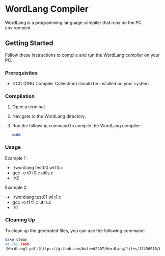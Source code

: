 # WordLang Compiler

WordLang is a programming language compiler that runs on the PC environment.

## Getting Started

Follow these instructions to compile and run the WordLang compiler on your PC.

### Prerequisites

- GCC (GNU Compiler Collection) should be installed on your system.

### Compilation

1. Open a terminal.

2. Navigate to the WordLang directory.

3. Run the following command to compile the WordLang compiler:
   
   ```bash
   make
### Usage
Example 1:
- ./wordlang test00.wl t0.c
- gcc -o t0 t0.c utils.c
- ./t0

Example 2:
- ./wordlang test01.wl t1.c
- gcc -o t1 t1.c utils.c
- ./t1

### Cleaning Up
To clean up the generated files, you can use the following command:
   ```bash
   make clean
## THE TASK:
[WordLang1.pdf](https://github.com/Waleed2207/WordLang/files/12456910/WordLang1.pdf)
